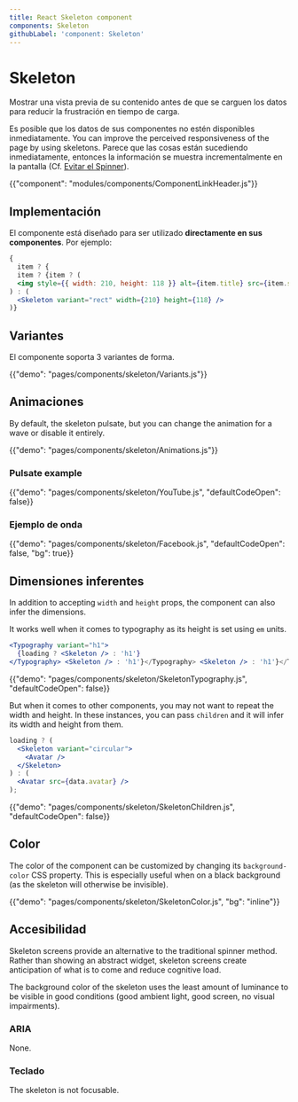 ```yaml
---
title: React Skeleton component
components: Skeleton
githubLabel: 'component: Skeleton'
---
```


# Skeleton

<p class="description">Mostrar una vista previa de su contenido antes de que se carguen los datos para reducir la frustración en tiempo de carga.</p>

Es posible que los datos de sus componentes no estén disponibles inmediatamente. You can improve the perceived responsiveness of the page by using skeletons. Parece que las cosas están sucediendo inmediatamente, entonces la información se muestra incrementalmente en la pantalla (Cf. [Evitar el Spinner](https://www.lukew.com/ff/entry.asp?1797)).

{{"component": "modules/components/ComponentLinkHeader.js"}}

## Implementación

El componente está diseñado para ser utilizado **directamente en sus componentes**. Por ejemplo:

```jsx
{
  item ? {
  item ? {item ? (
  <img style={{ width: 210, height: 118 }} alt={item.title} src={item.src} />
) : (
  <Skeleton variant="rect" width={210} height={118} />
)}
```

## Variantes

El componente soporta 3 variantes de forma.

{{"demo": "pages/components/skeleton/Variants.js"}}

## Animaciones

By default, the skeleton pulsate, but you can change the animation for a wave or disable it entirely.

{{"demo": "pages/components/skeleton/Animations.js"}}

### Pulsate example

{{"demo": "pages/components/skeleton/YouTube.js", "defaultCodeOpen": false}}

### Ejemplo de onda

{{"demo": "pages/components/skeleton/Facebook.js", "defaultCodeOpen": false, "bg": true}}

## Dimensiones inferentes

In addition to accepting `width` and `height` props, the component can also infer the dimensions.

It works well when it comes to typography as its height is set using `em` units.

```jsx
<Typography variant="h1">
  {loading ? <Skeleton /> : 'h1'}
</Typography> <Skeleton /> : 'h1'}</Typography> <Skeleton /> : 'h1'}</Typography>
```

{{"demo": "pages/components/skeleton/SkeletonTypography.js", "defaultCodeOpen": false}}

But when it comes to other components, you may not want to repeat the width and height. In these instances, you can pass `children` and it will infer its width and height from them.

```jsx
loading ? (
  <Skeleton variant="circular">
    <Avatar />
  </Skeleton>
) : (
  <Avatar src={data.avatar} />
);
```

{{"demo": "pages/components/skeleton/SkeletonChildren.js", "defaultCodeOpen": false}}

## Color

The color of the component can be customized by changing its `background-color` CSS property. This is especially useful when on a black background (as the skeleton will otherwise be invisible).

{{"demo": "pages/components/skeleton/SkeletonColor.js", "bg": "inline"}}

## Accesibilidad

Skeleton screens provide an alternative to the traditional spinner method. Rather than showing an abstract widget, skeleton screens create anticipation of what is to come and reduce cognitive load.

The background color of the skeleton uses the least amount of luminance to be visible in good conditions (good ambient light, good screen, no visual impairments).

### ARIA

None.

### Teclado

The skeleton is not focusable.
